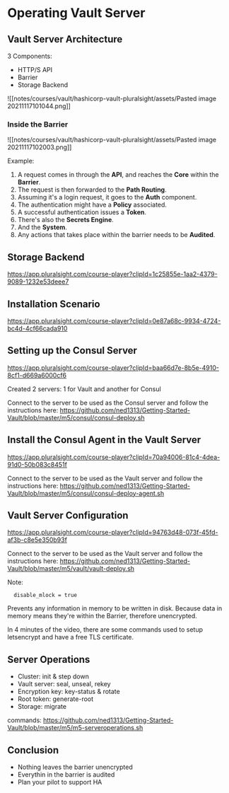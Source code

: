 # Operating Vault Server

## Vault Server Architecture

3 Components:

- HTTP/S API
- Barrier
- Storage Backend

![[notes/courses/vault/hashicorp-vault-pluralsight/assets/Pasted image 20211117101044.png]]

### Inside the Barrier

![[notes/courses/vault/hashicorp-vault-pluralsight/assets/Pasted image 20211117102003.png]]

Example:

1. A request comes in through the **API**, and reaches the **Core** within the **Barrier**.
2. The request is then forwarded to the **Path Routing**.
3. Assuming it's a login request, it goes to the **Auth** component.
4. The authentication might have a **Policy** associated.
5. A successful authentication issues a **Token**.
6. There's also the **Secrets Engine**.
7. And the **System**.
8. Any actions that takes place within the barrier needs to be **Audited**.


## Storage Backend

<https://app.pluralsight.com/course-player?clipId=1c25855e-1aa2-4379-9089-1232e53deee7>


## Installation Scenario

<https://app.pluralsight.com/course-player?clipId=0e87a68c-9934-4724-bc4d-4cf66cada910>


## Setting up the Consul Server

<https://app.pluralsight.com/course-player?clipId=baa66d7e-8b5e-4910-8cf1-d669a6000cf6>

Created 2 servers: 1 for Vault and another for Consul

Connect to the server to be used as the Consul server and follow the instructions here: <https://github.com/ned1313/Getting-Started-Vault/blob/master/m5/consul/consul-deploy.sh>


## Install the Consul Agent in the Vault Server

<https://app.pluralsight.com/course-player?clipId=70a94006-81c4-4dea-91d0-50b083c8451f>

Connect to the server to be used as the Vault server and follow the instructions here: <https://github.com/ned1313/Getting-Started-Vault/blob/master/m5/consul/consul-deploy-agent.sh>

## Vault Server Configuration

<https://app.pluralsight.com/course-player?clipId=94763d48-073f-45fd-af3b-c8e5e350b93f>

Connect to the server to be used as the Vault server and follow the instructions here: <https://github.com/ned1313/Getting-Started-Vault/blob/master/m5/vault/vault-deploy.sh>

Note:
```hcl
  disable_mlock = true
```

Prevents any information in memory to be written in disk. Because data in memory means they're within the Barrier, therefore unencrypted.


In 4 minutes of the video, there are some commands used to setup letsencrypt and have a free TLS certificate.


## Server Operations

- Cluster: init & step down
- Vault server: seal, unseal, rekey
- Encryption key: key-status & rotate
- Root token: generate-root
- Storage: migrate

commands: <https://github.com/ned1313/Getting-Started-Vault/blob/master/m5/m5-serveroperations.sh>


## Conclusion

- Nothing leaves the barrier unencrypted
- Everythin in the barrier is audited
- Plan your pilot to support HA


